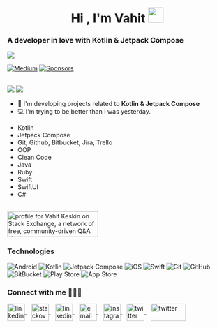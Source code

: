 <h1 align="center">Hi , I'm Vahit <img src="https://media.giphy.com/media/hvRJCLFzcasrR4ia7z/giphy.gif" width="35"></h1>

<h3>A developer in love with Kotlin & Jetpack Compose</h3>

<img src="https://user-images.githubusercontent.com/36104238/228931294-728ecd08-f34b-40c2-8323-e40992c9ed19.gif">

<a href="https://medium.com/@vahitkeskin"><img alt="Medium" src="https://skydoves.github.io/badges/Story-Medium.svg"/></a>
<a href="https://github.com/vahitkeskin"><img alt="Sponsors" src="https://skydoves.github.io/badges/badge_sponsors.svg"/></a>
</br></br>

<img src="https://github-readme-stats.vercel.app/api?username=vahitkeskin&show_icons=true&theme=radical">

<img src="https://github-readme-stats.vercel.app/api/top-langs/?username=vahitkeskin&layout=compact&show_icons=true&theme=radical">

- 🌱 I'm developing projects related to **Kotlin & Jetpack Compose**
- 💻 I'm trying to be better than I was yesterday.

* Kotlin
* Jetpack Compose
* Git, Github, Bitbucket, Jira, Trello
* OOP
* Clean Code
* Java
* Ruby
* Swift
* SwiftUI
* C#

</br>
<a href="https://stackoverflow.com/users/18201304/vahit-keskin"><img src="https://stackexchange.com/users/flair/10860110.png" width="208" height="58" alt="profile for Vahit Keskin on Stack Exchange, a network of free, community-driven Q&amp;A sites" title="profile for Vahit Keskin on Stack Exchange, a network of free, community-driven Q&amp;A sites" /></a>
</br>

### Technologies

![Android](https://img.shields.io/badge/Android-3DDC84?style=for-the-badge&logo=android&logoColor=white)
![Kotlin](https://img.shields.io/badge/kotlin-%230095D5.svg?style=for-the-badge&logo=kotlin&logoColor=white)
![Jetpack Compose](https://img.shields.io/static/v1?style=for-the-badge&message=Jetpack+Compose&color=4285F4&logo=Jetpack+Compose&logoColor=FFFFFF&label=)
![iOS](https://img.shields.io/badge/iOS-000000?style=for-the-badge&logo=ios&logoColor=white)
![Swift](https://img.shields.io/badge/swift-%23FA7343.svg?style=for-the-badge&logo=swift&logoColor=white)
![Git](https://img.shields.io/badge/git-%23F05033.svg?style=for-the-badge&logo=git&logoColor=white)
![GitHub](https://img.shields.io/badge/github-%23121011.svg?style=for-the-badge&logo=github&logoColor=white)
![BitBucket](https://img.shields.io/badge/bitbucket-%230047B3.svg?style=for-the-badge&logo=bitbucket&logoColor=white")
![Play Store](https://img.shields.io/badge/Google_Play-414141?style=for-the-badge&logo=google-play&logoColor=white")
![App Store](https://img.shields.io/badge/App_Store-0D96F6?style=for-the-badge&logo=app-store&logoColor=white")


<h3 align="left">Connect with me 👨🏻‍💻</h3>

<p align="left">
	<a href="https://www.linkedin.com/in/vahit-keskin/" target="_blank">
		<img align="center" src="https://upload.wikimedia.org/wikipedia/commons/c/c9/Linkedin.svg" alt="linkedin" height="40" width="40" />
	</a>
	&ensp;
	<a href="https://stackoverflow.com/users/18201304/vahit-keskin" target="_blank">
		<img align="center" src="https://upload.wikimedia.org/wikipedia/commons/e/ef/Stack_Overflow_icon.svg" alt="stackoverflow" height="40" width="40" />
	</a>
	&ensp;
	<a href="https://developers.google.com/profile/u/vahitkeskin" target="_blank">
		<img align="center" src="https://developers.google.com/site-assets/developers-logo-color.svg" alt="linkedin" height="40" width="40" />
	</a>
	&ensp;
	<a href="mailto:vhtkskn63@gmail.com" target="_blank">
		<img align="center" src="https://upload.wikimedia.org/wikipedia/commons/7/7e/Gmail_icon_%282020%29.svg" alt="email" height="40" width="40" />
	</a>
	&ensp;
  	<a href="https://www.instagram.com/keskin.vahit/" target="_blank">
		<img align="center" src="https://upload.wikimedia.org/wikipedia/commons/9/95/Instagram_logo_2022.svg" alt="instagram" height="40" width="40" />
	</a>
	&ensp;
  	<a href="https://twitter.com/iamvahitkeskin" target="_blank">
		<img align="center" src="https://upload.wikimedia.org/wikipedia/commons/4/4f/Twitter-logo.svg" alt="twitter" height="40" width="40" />
	</a>
		&ensp;
  	<a href="https://medium.com/@vahitkeskin" target="_blank">
		<img align="center" src="https://user-images.githubusercontent.com/36104238/229906623-49226f0a-1499-41fb-ab6c-20b15a93b6fa.jpg" alt="twitter" height="40" width="80" />
	</a>
</p>
